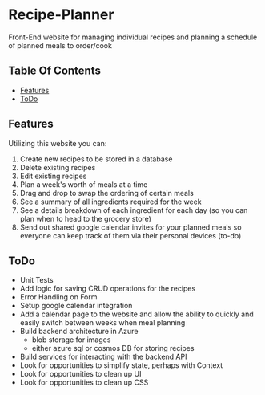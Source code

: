 # Recipe-Planner

Front-End website for managing individual recipes and planning a schedule of planned meals to order/cook

## Table Of Contents

- [Features](#features)
- [ToDo](#todo)

## Features

Utilizing this website you can:

1. Create new recipes to be stored in a database
1. Delete existing recipes
1. Edit existing recipes
1. Plan a week's worth of meals at a time
1. Drag and drop to swap the ordering of certain meals
1. See a summary of all ingredients required for the week
1. See a details breakdown of each ingredient for each day (so you can plan when to head to the grocery store)
1. Send out shared google calendar invites for your planned meals so everyone can keep track of them via their personal devices (to-do)

## ToDo

- Unit Tests
- Add logic for saving CRUD operations for the recipes
- Error Handling on Form
- Setup google calendar integration
- Add a calendar page to the website and allow the ability to quickly and easily switch between weeks when meal planning
- Build backend architecture in Azure
  - blob storage for images
  - either azure sql or cosmos DB for storing recipes
- Build services for interacting with the backend API
- Look for opportunities to simplify state, perhaps with Context
- Look for opportunities to clean up UI
- Look for opportunities to clean up CSS
